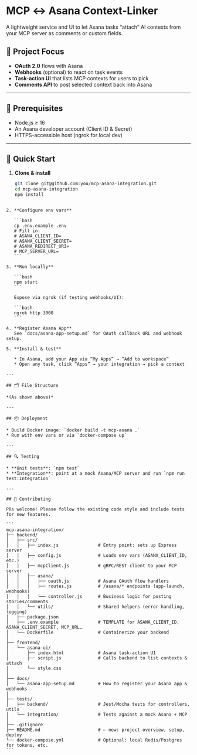 # MCP ↔ Asana Context-Linker

A lightweight service and UI to let Asana tasks “attach” AI contexts from your MCP server as comments or custom fields.

## 🎯 Project Focus

- **OAuth 2.0** flows with Asana  
- **Webhooks** (optional) to react on task events  
- **Task-action UI** that lists MCP contexts for users to pick  
- **Comments API** to post selected context back into Asana

---

## 🔧 Prerequisites

- Node.js ≥ 16  
- An Asana developer account (Client ID & Secret)  
- HTTPS-accessible host (ngrok for local dev)

---

## 🚀 Quick Start

1. **Clone & install**  
   ```bash
   git clone git@github.com:you/mcp-asana-integration.git
   cd mcp-asana-integration
   npm install
````

2. **Configure env vars**

   ```bash
   cp .env.example .env
   # Fill in:
   # ASANA_CLIENT_ID=
   # ASANA_CLIENT_SECRET=
   # ASANA_REDIRECT_URI=
   # MCP_SERVER_URL=
   ```

3. **Run locally**

   ```bash
   npm start
   ```

   Expose via ngrok (if testing webhooks/UI):

   ```bash
   ngrok http 3000
   ```

4. **Register Asana App**
   See `docs/asana-app-setup.md` for OAuth callback URL and webhook setup.

5. **Install & test**

   * In Asana, add your App via “My Apps” → “Add to workspace”
   * Open any task, click “Apps” → your integration → pick a context

---

## 🗂️ File Structure

*(As shown above)*

---

## 📦 Deployment

* Build Docker image: `docker build -t mcp-asana .`
* Run with env vars or via `docker-compose up`

---

## 🔍 Testing

* **Unit tests**: `npm test`
* **Integration**: point at a mock Asana/MCP server and run `npm run test:integration`

---

## 📝 Contributing

PRs welcome! Please follow the existing code style and include tests for new features.

```
mcp-asana-integration/
├── backend/
│   ├── src/
│   │   ├── index.js               # Entry point: sets up Express server
│   │   ├── config.js              # Loads env vars (ASANA_CLIENT_ID, etc.)
│   │   ├── mcpClient.js           # gRPC/REST client to your MCP server
│   │   ├── asana/
│   │   │   ├── oauth.js           # Asana OAuth flow handlers
│   │   │   ├── routes.js          # /asana/* endpoints (app-launch, webhooks)
│   │   │   └── controller.js      # Business logic for posting stories/comments
│   │   └── utils/                 # Shared helpers (error handling, logging)
│   ├── package.json
│   ├── .env.example               # TEMPLATE for ASANA_CLIENT_ID, ASANA_CLIENT_SECRET, MCP_URL…
│   └── Dockerfile                 # Containerize your backend
│
├── frontend/
│   └── asana-ui/
│       ├── index.html             # Asana task-action UI
│       ├── script.js              # Calls backend to list contexts & attach
│       └── style.css
│
├── docs/
│   └── asana-app-setup.md         # How to register your Asana app & webhooks
│
├── tests/
│   ├── backend/                   # Jest/Mocha tests for controllers, utils
│   └── integration/               # Tests against a mock Asana + MCP
│
├── .gitignore
├── README.md                      # ← new: project overview, setup, deploy
└── docker-compose.yml             # Optional: local Redis/Postgres for tokens, etc.
```
